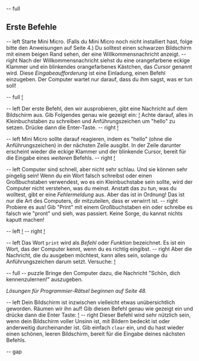 -- full
## Erste Befehle
-- left
Starte Mini Micro. (Falls du Mini Micro noch nicht installiert hast, folge bitte den Anweisungen auf Seite 4.) Du solltest einen schwarzen Bildschirm mit einem beigen Rand sehen, der eine Willkommensnachricht anzeigt.
-- right
Nach der Willkommensnachricht siehst du eine orangefarbene eckige Klammer und ein blinkendes orangefarbenes Kästchen, das *Cursor* genannt wird. Diese *Eingabeaufforderung* ist eine Einladung, einen Befehl einzugeben. Der Computer wartet nur darauf, dass du ihm sagst, was er tun soll!

-- full
[!](p08-welcomeScreen.png)

-- left
Der erste Befehl, den wir ausprobieren, gibt eine Nachricht auf dem Bildschirm aus. Gib Folgendes genau wie gezeigt ein:
[!](p08-printHello.png)
Achte darauf, alles in Kleinbuchstaben zu schreiben und Anführungszeichen um "hello" zu setzen. Drücke dann die Enter-Taste.
-- right
[!](p08-helloBot.png)

-- left
Mini Micro sollte darauf reagieren, indem es "hello" (ohne die Anführungszeichen) in der nächsten Zeile ausgibt. In der Zeile darunter erscheint wieder die eckige Klammer und der blinkende Cursor, bereit für die Eingabe eines _weiteren_ Befehls.
-- right
[!](p08-helloScreen.png)

-- left
Computer sind schnell, aber nicht sehr schlau. Und sie können sehr pingelig sein! Wenn du ein Wort falsch schreibst oder einen Großbuchstaben verwendest, wo es ein Kleinbuchstabe sein sollte, wird der Computer nicht verstehen, was du meinst. Anstatt das zu tun, was du wolltest, gibt er eine *Fehlermeldung* aus. Aber das ist in Ordnung! Das ist nur die Art des Computers, dir mitzuteilen, dass er verwirrt ist.
-- right
Probiere es aus! Gib "Print" mit einem Großbuchstaben ein oder schreibe es falsch wie "pront" und sieh, was passiert. Keine Sorge, du kannst nichts kaputt machen!

-- left
[!](p08-errorScreen.png)
-- right
[!](p08-confusedBot.png)

-- left
Das Wort `print` wird als *Befehl* oder *Funktion* bezeichnet. Es ist ein Wort, das der Computer kennt, wenn du es richtig eingibst.
-- right
Aber die Nachricht, die du ausgeben möchtest, kann alles sein, solange du Anführungszeichen darum setzt. Versuche:
[!](p08-helloWorld.png)

-- full
-- puzzle
Bringe den Computer dazu, die Nachricht "Schön, dich kennenzulernen!" auszugeben.

_Lösungen für Programmier-Rätsel beginnen auf Seite 48._

-- left
Dein Bildschirm ist inzwischen vielleicht etwas unübersichtlich geworden. Räumen wir ihn auf! Gib diesen Befehl genau wie gezeigt ein und drücke dann die Enter Taste:
[!](p08-clearCode.png)
-- right
Dieser Befehl wird sehr nützlich sein, wenn dein Bildschirm voller Unsinn ist, mit Bildern bedeckt ist oder anderweitig durcheinander ist. Gib einfach `clear` ein, und du hast wieder einen schönen, leeren Bildschirm, bereit für die Eingabe deines nächsten Befehls.

-- gap

